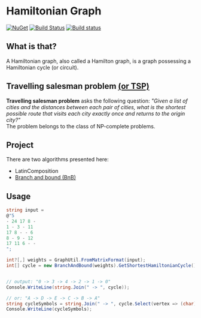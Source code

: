 # Hamiltonian Graph

[![NuGet](https://img.shields.io/nuget/v/HamiltonianGraph.svg)](https://www.nuget.org/packages/HamiltonianGraph)
[![Build Status](https://travis-ci.org/kofon95/HamiltonianGraph.svg?branch=master)](https://travis-ci.org/kofon95/HamiltonianGraph)
[![Build status](https://ci.appveyor.com/api/projects/status/ext3mth0kpc4dba8?svg=true)](https://ci.appveyor.com/project/kofon95/hamiltoniangraph)

## What is that?
A Hamiltonian graph, also called a Hamilton graph, is a graph possessing a Hamiltonian cycle (or circuit).

## Travelling salesman problem [(or TSP)](https://en.wikipedia.org/wiki/Travelling_salesman_problem)
**Travelling salesman problem** asks the following question: _"Given a list of cities and the distances between each pair of cities, what is the shortest possible route that visits each city exactly once and returns to the origin city?"_  
The problem belongs to the class of NP-complete problems.

## Project
There are two algorithms presented here:
* LatinComposition
* [Branch and bound (BnB)](https://en.wikipedia.org/wiki/Branch_and_bound)

## Usage
```cs
string input =
@"5
- 24 17 8 -
1 - 3 - 11
17 8 - - 6
8 - 9 - 12
17 11 6 - -
";

int?[,] weights = GraphUtil.FromMatrixFormat(input);
int[] cycle = new BranchAndBound(weights).GetShortestHamiltonianCycle();


// output: "0 -> 3 -> 4 -> 2 -> 1 -> 0"
Console.WriteLine(string.Join(" -> ", cycle));

// or: "A -> D -> E -> C -> B -> A"
string cycleSymbols = string.Join(" -> ", cycle.Select(vertex => (char)(vertex + 'A')));
Console.WriteLine(cycleSymbols);
```
